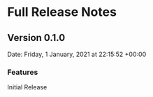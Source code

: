 # Full Release Notes

## Version 0.1.0

Date: Friday, 1 January, 2021 at 22:15:52 +00:00

### Features

Initial Release
